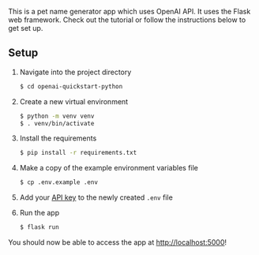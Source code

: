 This is a pet name generator app which uses OpenAI API. It uses the Flask web framework. Check out the tutorial or follow the instructions below to get set up.

## Setup

1. Navigate into the project directory

   ```bash
   $ cd openai-quickstart-python
   ```

2. Create a new virtual environment

   ```bash
   $ python -m venv venv
   $ . venv/bin/activate
   ```

3. Install the requirements

   ```bash
   $ pip install -r requirements.txt
   ```

4. Make a copy of the example environment variables file

   ```bash
   $ cp .env.example .env
   ```

5. Add your [API key](https://beta.openai.com/account/api-keys) to the newly created `.env` file

6. Run the app

   ```bash
   $ flask run
   ```

You should now be able to access the app at [http://localhost:5000](http://localhost:5000)!
